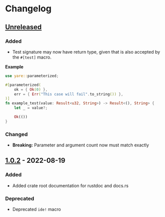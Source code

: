 # Changelog

## [Unreleased] 

### Added


* Test signature may now have return type, given that is also accepted by the `#[test]` macro.

**Example**

```rust
use yare::parameterized;

#[parameterized(
    ok = { Ok(0) },
    err = { Err("This case will fail".to_string()) },
)]
fn example_test(value: Result<u32, String>) -> Result<(), String> {
    let _ = value?;

    Ok(())
}
```

### Changed

* **Breaking:** Parameter and argument count now must match exactly 

[Unreleased]: https://github.com/foresterre/storyteller/compare/v1.0.2...HEAD

## [1.0.2] - 2022-08-19

### Added

* Added crate root documentation for rustdoc and docs.rs

### Deprecated

* Deprecated `ide!` macro

[1.0.2]: https://github.com/foresterre/bisector/compare/v1.0.1...v1.0.2

<!-- Example:

## [0.1.0] - 2022-01-01

### Added

### Changed

### Removed

### Fixed

### Deprecated

### Security


[0.1.0]: https://github.com/foresterre/bisector/compare/v0.0.0...v0.1.0

-->
